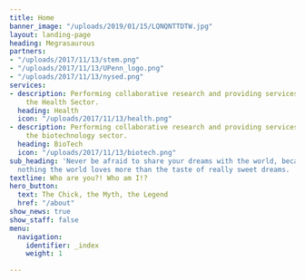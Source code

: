 ```yaml
---
title: Home
banner_image: "/uploads/2019/01/15/LQNQNTTDTW.jpg"
layout: landing-page
heading: Megrasaurous
partners:
- "/uploads/2017/11/13/stem.png"
- "/uploads/2017/11/13/UPenn_logo.png"
- "/uploads/2017/11/13/nysed.png"
services:
- description: Performing collaborative research and providing services to support
    the Health Sector.
  heading: Health
  icon: "/uploads/2017/11/13/health.png"
- description: Performing collaborative research and providing services to support
    the biotechnology sector.
  heading: BioTech
  icon: "/uploads/2017/11/13/biotech.png"
sub_heading: 'Never be afraid to share your dreams with the world, because there''s
  nothing the world loves more than the taste of really sweet dreams. '
textline: Who are you?! Who am I!?
hero_button:
  text: The Chick, the Myth, the Legend
  href: "/about"
show_news: true
show_staff: false
menu:
  navigation:
    identifier: _index
    weight: 1

---
```

